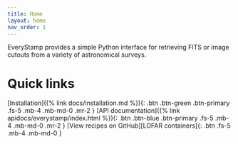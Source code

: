 ```yaml
---
title: Home
layout: home
nav_order: 1
---
```

EveryStamp provides a simple Python interface for retrieving FITS or image cutouts from a variety of astronomical surveys. 

# Quick links

[Installation]({% link docs/installation.md %}){: .btn .btn-green .btn-primary .fs-5 .mb-4 .mb-md-0 .mr-2 }
[API documentation]({% link apidocs/everystamp/index.html %}){: .btn .btn-blue .btn-primary .fs-5 .mb-4 .mb-md-0 .mr-2 }
[View recipes on GitHub][LOFAR containers]{: .btn .fs-5 .mb-4 .mb-md-0 }
